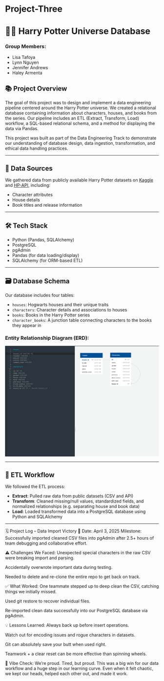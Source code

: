 # Project-Three
# 🧙‍♀️ Harry Potter Universe Database

### Group Members:
- Lisa Tafoya
- Lynn Nguyen
- Jennifer Andrews
- Haley Armenta

## 📚 Project Overview
The goal of this project was to design and implement a data engineering pipeline centered around the Harry Potter universe. We created a relational database containing information about characters, houses, and books from the series. Our pipeline includes an ETL (Extract, Transform, Load) workflow, a SQL-based relational schema, and a method for displaying the data via Pandas.

This project was built as part of the Data Engineering Track to demonstrate our understanding of database design, data ingestion, transformation, and ethical data handling practices.

---

## 🧩 Data Sources
We gathered data from publicly available Harry Potter datasets on [Kaggle]([https://www.kaggle.com](https://www.kaggle.com/datasets/gulsahdemiryurek/harry-potter-dataset)) and [HP-API]( https://github.com/KostaSav/hp-api/tree/master), including:
- Character attributes
- House details
- Book titles and release information

---

## 🛠️ Tech Stack
- Python (Pandas, SQLAlchemy)
- PostgreSQL
- pgAdmin
- Pandas (for data loading/display)
- SQLAlchemy (for ORM-based ETL)

---

## 🗃️ Database Schema
Our database includes four tables:
- `houses`: Hogwarts houses and their unique traits
- `characters`: Character details and associations to houses
- `books`: Books in the Harry Potter series
- `character_books`: A junction table connecting characters to the books they appear in

### Entity Relationship Diagram (ERD):
![HP ERD](https://github.com/jandrews2330/Project-Three/blob/main/HP_Database_ERD.png?raw=true)

---

## 🔄 ETL Workflow
We followed the ETL process:
- **Extract**: Pulled raw data from public datasets (CSV and API)
- **Transform**: Cleaned missing/null values, standardized fields, and normalized relationships (e.g. separating house and book data)
- **Load**: Loaded transformed data into a PostgreSQL database using Python and SQLAlchemy

---

🗓️ Project Log – Data Import Victory 🚀
Date: April 3, 2025
Milestone: Successfully imported cleaned CSV files into pgAdmin after 2.5+ hours of team debugging and collaborative effort.

⚠️ Challenges We Faced:
Unexpected special characters in the raw CSV were breaking import and parsing.

Accidentally overwrote important data during testing.

Needed to delete and re-clone the entire repo to get back on track.

✅ What Worked:
One teammate stepped up to deep clean the CSV, catching things we initially missed.

Used git restore to recover individual files.

Re-imported clean data successfully into our PostgreSQL database via pgAdmin.

💡 Lessons Learned:
Always back up before insert operations.

Watch out for encoding issues and rogue characters in datasets.

Git can absolutely save your butt when used right.

Teamwork + a clear reset can be more effective than spinning wheels.

💪 Vibe Check:
We’re proud. Tired, but proud. This was a big win for our data workflow and a huge step in our learning curve.
Even when it felt chaotic, we kept our heads, helped each other out, and made it work.


